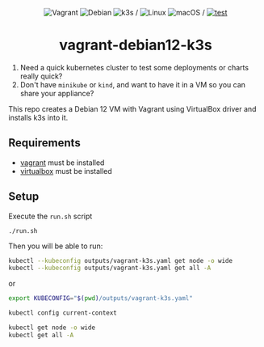 <div align=center>

  ![Vagrant](https://img.shields.io/badge/-Vagrant-white.svg?style=plastic&logo=vagrant&logoColor=blue)
  ![Debian](https://img.shields.io/badge/-Debian-white.svg?style=plastic&logo=Debian&logoColor=red)
  ![k3s](https://img.shields.io/badge/-k3s-white.svg?style=plastic&logo=k3s) /
  ![Linux](https://img.shields.io/badge/-Linux-gray.svg?style=plastic&logo=Linux)
  ![macOS](https://img.shields.io/badge/-macOS-gray.svg?style=plastic&logo=apple) /
  [![test](https://github.com/pablon/vagrant-debian12-k3s/actions/workflows/test.yml/badge.svg)](https://github.com/pablon/vagrant-debian12-k3s/actions/workflows/test.yml)

  # vagrant-debian12-k3s

</div>

1. Need a quick kubernetes cluster to test some deployments or charts really quick?
2. Don't have `minikube` or `kind`, and want to have it in a VM so you can share your appliance?

This repo creates a Debian 12 VM with Vagrant using VirtualBox driver and installs k3s into it.

## Requirements

- [vagrant](https://developer.hashicorp.com/vagrant/downloads) must be installed
- [virtualbox](https://www.virtualbox.org/wiki/Downloads) must be installed

## Setup

Execute the `run.sh` script

```
./run.sh
```

Then you will be able to run:

```bash
kubectl --kubeconfig outputs/vagrant-k3s.yaml get node -o wide
kubectl --kubeconfig outputs/vagrant-k3s.yaml get all -A
```

or

```bash
export KUBECONFIG="$(pwd)/outputs/vagrant-k3s.yaml"

kubectl config current-context

kubectl get node -o wide
kubectl get all -A
```
